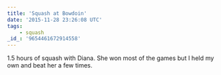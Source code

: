 ```yaml
---
title: 'Squash at Bowdoin'
date: '2015-11-28 23:26:08 UTC'
tags:
    - squash
_id_: '9654461672914558'
---
```


1.5 hours of squash with Diana. She won most of the games but I held my own
and beat her a few times.
